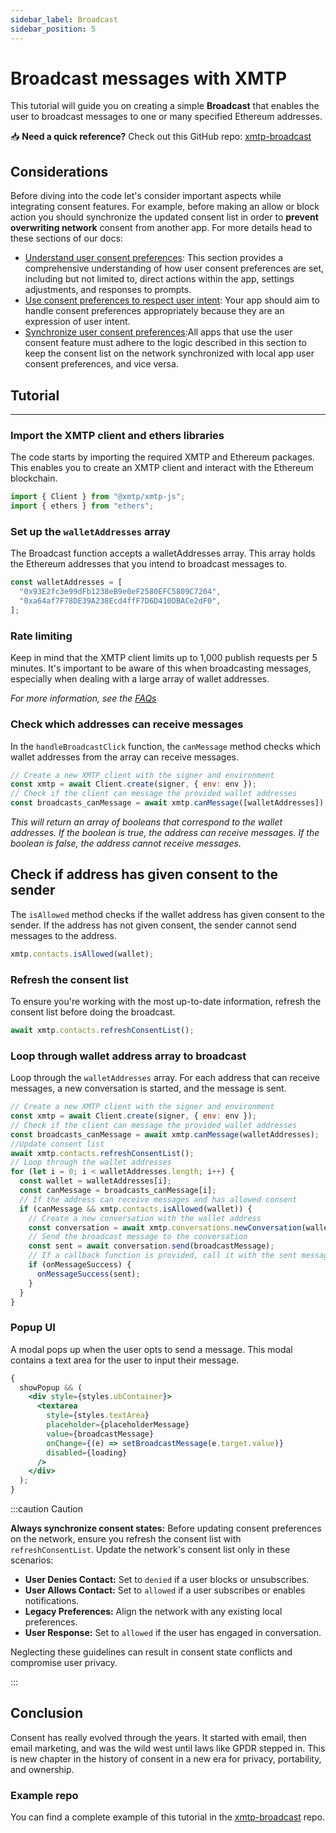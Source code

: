 ```yaml
---
sidebar_label: Broadcast
sidebar_position: 5
---
```


# Broadcast messages with XMTP

This tutorial will guide you on creating a simple **Broadcast** that enables the user to broadcast messages to one or many specified Ethereum addresses.

<div class=" rabbit  p-5 ">

📥 <b>Need a quick reference?</b> Check out this GitHub repo: <a href="https://github.com/xmtp/xmtp-quickstart-broadcast">xmtp-broadcast</a>

</div>

## Considerations

Before diving into the code let's consider important aspects while integrating consent features. For example, before making an allow or block action you should synchronize the updated consent list in order to **prevent overwriting network** consent from another app. For more details head to these sections of our docs:

- [Understand user consent preferences](https://xmtp.org/docs/build/user-consent#understand-user-consent-preferences): This section provides a comprehensive understanding of how user consent preferences are set, including but not limited to, direct actions within the app, settings adjustments, and responses to prompts.
- [Use consent preferences to respect user intent](https://xmtp.org/docs/build/user-consent#use-consent-preferences-to-respect-user-intent): Your app should aim to handle consent preferences appropriately because they are an expression of user intent.
- [Synchronize user consent preferences](https://xmtp.org/docs/build/user-consent#synchronize-user-consent-preferences):All apps that use the user consent feature must adhere to the logic described in this section to keep the consent list on the network synchronized with local app user consent preferences, and vice versa.

## Tutorial

---

### Import the XMTP client and ethers libraries

The code starts by importing the required XMTP and Ethereum packages. This enables you to create an XMTP client and interact with the Ethereum blockchain.

```jsx
import { Client } from "@xmtp/xmtp-js";
import { ethers } from "ethers";
```

### Set up the `walletAddresses` array

The Broadcast function accepts a walletAddresses array. This array holds the Ethereum addresses that you intend to broadcast messages to.

```jsx
const walletAddresses = [
  "0x93E2fc3e99dFb1238eB9e0eF2580EFC5809C7204",
  "0xa64af7F78DE39A238Ecd4ffF7D6D410DBACe2dF0",
];
```

### Rate limiting

Keep in mind that the XMTP client limits up to 1,000 publish requests per 5 minutes. It's important to be aware of this when broadcasting messages, especially when dealing with a large array of wallet addresses.

_For more information, see the [FAQs](https://xmtp.org/docs/faq#rate-limiting)_

### Check which addresses can receive messages

In the `handleBroadcastClick` function, the `canMessage` method checks which wallet addresses from the array can receive messages.

```jsx
// Create a new XMTP client with the signer and environment
const xmtp = await Client.create(signer, { env: env });
// Check if the client can message the provided wallet addresses
const broadcasts_canMessage = await xmtp.canMessage([walletAddresses]);
```

_This will return an array of booleans that correspond to the wallet addresses. If the boolean is true, the address can receive messages. If the boolean is false, the address cannot receive messages._

## Check if address has given consent to the sender

The `isAllowed` method checks if the wallet address has given consent to the sender. If the address has not given consent, the sender cannot send messages to the address.

```jsx
xmtp.contacts.isAllowed(wallet);
```

### Refresh the consent list

To ensure you're working with the most up-to-date information, refresh the consent list before doing the broadcast.

```jsx
await xmtp.contacts.refreshConsentList();
```

### Loop through wallet address array to broadcast

Loop through the `walletAddresses` array. For each address that can receive messages, a new conversation is started, and the message is sent.

```jsx
// Create a new XMTP client with the signer and environment
const xmtp = await Client.create(signer, { env: env });
// Check if the client can message the provided wallet addresses
const broadcasts_canMessage = await xmtp.canMessage(walletAddresses);
//Update consent list
await xmtp.contacts.refreshConsentList();
// Loop through the wallet addresses
for (let i = 0; i < walletAddresses.length; i++) {
  const wallet = walletAddresses[i];
  const canMessage = broadcasts_canMessage[i];
  // If the address can receive messages and has allowed consent
  if (canMessage && xmtp.contacts.isAllowed(wallet)) {
    // Create a new conversation with the wallet address
    const conversation = await xmtp.conversations.newConversation(wallet);
    // Send the broadcast message to the conversation
    const sent = await conversation.send(broadcastMessage);
    // If a callback function is provided, call it with the sent message
    if (onMessageSuccess) {
      onMessageSuccess(sent);
    }
  }
}
```

### Popup UI

A modal pops up when the user opts to send a message. This modal contains a text area for the user to input their message.

```jsx
{
  showPopup && (
    <div style={styles.ubContainer}>
      <textarea
        style={styles.textArea}
        placeholder={placeholderMessage}
        value={broadcastMessage}
        onChange={(e) => setBroadcastMessage(e.target.value)}
        disabled={loading}
      />
    </div>
  );
}
```

:::caution Caution

**Always synchronize consent states:** Before updating consent preferences on the network, ensure you refresh the consent list with `refreshConsentList`. Update the network's consent list only in these scenarios:

- **User Denies Contact:** Set to `denied` if a user blocks or unsubscribes.
- **User Allows Contact:** Set to `allowed` if a user subscribes or enables notifications.
- **Legacy Preferences:** Align the network with any existing local preferences.
- **User Response:** Set to `allowed` if the user has engaged in conversation.

Neglecting these guidelines can result in consent state conflicts and compromise user privacy.

:::

## Conclusion

Consent has really evolved through the years. It started with email, then email marketing, and was the wild west until laws like GPDR stepped in. This is new chapter in the history of consent in a new era for privacy, portability, and ownership.

### Example repo

You can find a complete example of this tutorial in the [xmtp-broadcast](https://github.com/xmtp/xmtp-quickstart-broadcast) repo.
